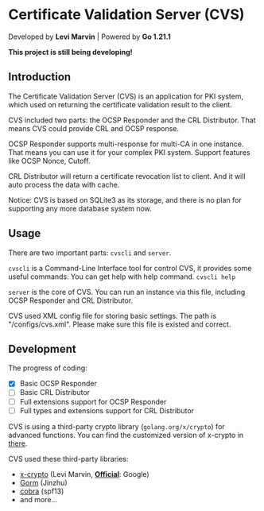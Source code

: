 # Certificate Validation Server (CVS)
Developed by **Levi Marvin** | Powered by **Go 1.21.1**

**This project is still being developing!**

## Introduction
The Certificate Validation Server (CVS) is an application for PKI system, which used on returning the certificate
validation result to the client.

CVS included two parts: the OCSP Responder and the CRL Distributor. That means CVS could provide CRL and OCSP response.

OCSP Responder supports multi-response for multi-CA in one instance. That means you can use it for your complex PKI
system. Support features like OCSP Nonce, Cutoff.

CRL Distributor will return a certificate revocation list to client. And it will auto process the data with cache.

Notice: CVS is based on SQLite3 as its storage, and there is no plan for supporting any more database system now.

## Usage
There are two important parts: `cvscli` and `server`.

`cvscli` is a Command-Line Interface tool for control CVS, it provides some useful commands.
You can get help with help command. `cvscli help`

`server` is the core of CVS. You can run an instance via this file, including OCSP Responder and CRL Distributor.

CVS used XML config file for storing basic settings. The path is "<executable file>/configs/cvs.xml". Please make sure
this file is existed and correct.

## Development
The progress of coding:

- [x] Basic OCSP Responder
- [ ] Basic CRL Distributor
- [ ] Full extensions support for OCSP Responder
- [ ] Full types and extensions support for CRL Distributor

CVS is using a third-party crypto library (`golang.org/x/crypto`) for advanced functions.
You can find the customized version of x-crypto in [there](https://github.com/LeviMarvin/go-x-crypto).

CVS used these third-party libraries:
- [x-crypto](https://github.com/LeviMarvin/go-x-crypto) (Levi Marvin, **[Official](https://pkg.go.dev/golang.org/x/crypto)**: Google)
- [Gorm](https://gorm.io) (Jinzhu)
- [cobra](https://github.com/spf13/cobra) (spf13)
- and more...
